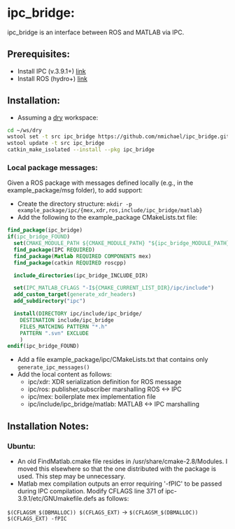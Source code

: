 # ipc\_bridge:

ipc\_bridge is an interface between ROS and MATLAB via IPC.

## Prerequisites:

- Install IPC (v.3.9.1+) [link](http://www.cs.cmu.edu/~ipc/)
- Install ROS (hydro+) [link](http://wiki.ros.org/hydro/Installation/)

## Installation:

* Assuming a [dry](http://wiki.ros.org/catkin/migrating_from_rosbuild) workspace:
```sh
cd ~/ws/dry
wstool set -t src ipc_bridge https://github.com/nmichael/ipc_bridge.git --git --version=develop
wstool update -t src ipc_bridge
catkin_make_isolated --install --pkg ipc_bridge
```

### Local package messages:

Given a ROS package with messages defined locally (e.g., in the example_package/msg folder), to add support:
+ Create the directory structure:
```mkdir -p example_package/ipc/{mex,xdr,ros,include/ipc_bridge/matlab}```
+ Add the following to the example_package CMakeLists.txt file:
```cmake
find_package(ipc_bridge)
if(ipc_bridge_FOUND)
  set(CMAKE_MODULE_PATH ${CMAKE_MODULE_PATH} "${ipc_bridge_MODULE_PATH}")
  find_package(IPC REQUIRED)
  find_package(Matlab REQUIRED COMPONENTS mex)
  find_package(catkin REQUIRED roscpp)

  include_directories(ipc_bridge_INCLUDE_DIR)

  set(IPC_MATLAB_CFLAGS "-I${CMAKE_CURRENT_LIST_DIR}/ipc/include")
  add_custom_target(generate_xdr_headers)
  add_subdirectory("ipc")

  install(DIRECTORY ipc/include/ipc_bridge/
    DESTINATION include/ipc_bridge
    FILES_MATCHING PATTERN "*.h"
    PATTERN ".svn" EXCLUDE
    )
endif(ipc_bridge_FOUND)
```
+ Add a file example_package/ipc/CMakeLists.txt that contains only ```generate_ipc_messages()```
+ Add the local content as follows:
  * ipc/xdr: XDR serialization definition for ROS message
  * ipc/ros: publisher,subscriber marshalling ROS <-> IPC
  * ipc/mex: boilerplate mex implementation file
  * ipc/include/ipc_bridge/matlab: MATLAB <-> IPC marshalling

## Installation Notes:

### Ubuntu:

* An old FindMatlab.cmake file resides in /usr/share/cmake-2.8/Modules. I moved this elsewhere so that the one distributed with the package is used. This step may be unnecessary.
* Matlab mex compilation outputs an error requiring '-fPIC' to be passed during IPC compilation. Modify CFLAGS line 371 of ipc-3.9.1/etc/GNUmakefile.defs as follows:

```$(CFLAGSM_$(DBMALLOC)) $(CFLAGS_EXT)``` -> ```$(CFLAGSM_$(DBMALLOC)) $(CFLAGS_EXT) -fPIC```
